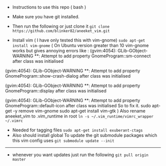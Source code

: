 * Instructions to use this repo ( bash )

* Make sure you have git installed.
* Then run the following or just clone it 
`git clone https://github.com/blinker82/aneeket_vim.git`

* Install vim ( I have only tested this with vim-gnome)
`sudo apt-get install vim-gnome`
( On Ubuntu version greater than 10 vim-gnome works but gives annoying errors like : 
(gvim:4054): GLib-GObject-WARNING **: Attempt to add property GnomeProgram::sm-connect after class was initialised

(gvim:4054): GLib-GObject-WARNING **: Attempt to add property GnomeProgram::show-crash-dialog after class was initialised

(gvim:4054): GLib-GObject-WARNING **: Attempt to add property GnomeProgram::display after class was initialised

(gvim:4054): GLib-GObject-WARNING **: Attempt to add property GnomeProgram::default-icon after class was initialised
So to fix it.
sudo apt-get -y remove vim-gnome
sudo apt-get install vim-gtk )
Also rename aneeket_vim to .vim_runtime in root
`ln -s ~/.vim_runtime/vimrc_wrapper ~/.vimrc`
* Needed for tagging files
`sudo apt-get install exuberant-ctags`
* Also should install global 
 To update the git submodule packages which this vim config uses
`git submodule update --init`

------

* whenever you want updates just run the following
`git pull origin master`
